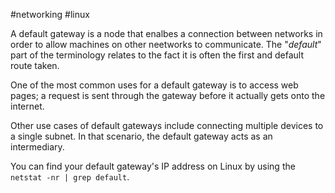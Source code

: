 #networking  #linux 

A default gateway is a node that enalbes a connection between networks in order to allow machines on other neetworks to communicate. The "*default*" part of the terminology relates to the fact it is often the first and default route taken.

One of the most common uses for a default gateway is to access web pages; a request is sent through the gateway before it actually gets onto the internet.

Other use cases of default gateways include connecting multiple devices to a single subnet. In that scenario, the default gateway acts as an intermediary.

You can find your default gateway's IP address on Linux by using the `netstat -nr | grep default`.
